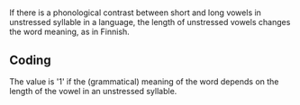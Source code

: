 # [](ParameterTable?__template__=property.md&property=Name#cldf:UT118)

If there is a phonological contrast between short and long vowels in unstressed syllable in a language, the length of 
unstressed vowels changes the word meaning, as in Finnish.

[](ExampleTable?example_id=1&with_internal_ref_link#cldf:UT118-1)

## Coding

The value is '1' if the (grammatical) meaning of the word depends on the length of the vowel in an unstressed syllable.
